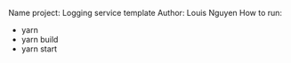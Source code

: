 Name project: Logging service template
Author: Louis Nguyen
How to run:
+ yarn
+ yarn build
+ yarn start
